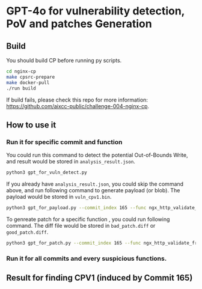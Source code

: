 # GPT-4o for vulnerability detection, PoV and patches Generation
## Build
You should build CP before running py scripts.
```Bash
cd nginx-cp
make cpsrc-prepare
make docker-pull
./run build
```
If build fails, please check this repo for more information: https://github.com/aixcc-public/challenge-004-nginx-cp.

## How to use it
### Run it for specific commit and function
You could run this command to detect the potential Out-of-Bounds Write, and result would be stored in `analysis_result.json`.
```Bash
python3 gpt_for_vuln_detect.py
```
If you already have `analysis_result.json`, you could skip the command above, and run following command to generate payload (or blob). The payload would be stored in `vuln_cpv1.bin`.
```Bash
python3 gpt_for_payload.py --commit_index 165 --func ngx_http_validate_from
```
To genreate patch for a specific function , you could run following command. The diff file would be stored in `bad_patch.diff` or `good_patch.diff`.
```Bash
python3 gpt_for_patch.py --commit_index 165 --func ngx_http_validate_from
```
### Run it for all commits and every suspicious functions.


## Result for finding CPV1 (induced by Commit 165)

